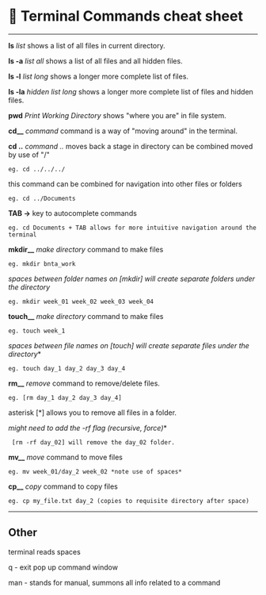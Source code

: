 # 👾 Terminal Commands cheat sheet #
--------------------------------------------------------

**ls** *list* shows a list of all files in current directory.


**ls -a** *list all* shows a list of all files and all hidden files.


**ls -l** *list long* shows a longer more complete list of files.

**ls -la** *hidden list long* shows a longer more complete list of files and hidden files.

**pwd** *Print Working  Directory* shows "where you are" in file system.

**cd__** *command* command is a way of "moving around" in the terminal.

**cd ..** *command ..* moves back a stage in directory can be combined moved by use of "/"

	eg. cd ../../../

this command can be combined for navigation into other files or folders 

	eg. cd ../Documents

**TAB ->** key to autocomplete commands

	eg. cd Documents + TAB allows for more intuitive navigation around the terminal


**mkdir__** *make directory*  command to make files

	eg. mkdir bnta_work

*spaces between folder names on [mkdir] will create separate folders under the directory*

	eg. mkdir week_01 week_02 week_03 week_04

**touch__** *make directory* command to make files

	eg. touch week_1

*spaces between file names on [touch] will create separate files under the directory**

	eg. touch day_1 day_2 day_3 day_4

**rm__** *remove* command to remove/delete files.

	eg. [rm day_1 day_2 day_3 day_4]

asterisk [*] allows you to remove all files in a folder. 

*might need to add the -rf flag (recursive, force)**

	 [rm -rf day_02] will remove the day_02 folder. 

**mv__** *move* command to move files

	eg. mv week_01/day_2 week_02 *note use of spaces* 

**cp__** *copy* command to copy files

	eg. cp my_file.txt day_2 (copies to requisite directory after space)

--------------------------------------------------------

## Other ##
terminal reads spaces

q - exit pop up command window

man - stands for manual, summons all info related to a command



